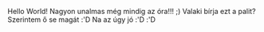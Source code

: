 Hello World!
Nagyon unalmas még mindig az óra!!! ;)
Valaki bírja ezt a palit?
Szerintem ő se magát :'D
Na az úgy jó :'D :'D